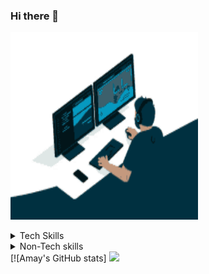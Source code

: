 ### Hi there 👋

<!--
**Annoyshah/Annoyshah** is a ✨ _special_ ✨ repository because its `README.md` (this file) appears on your GitHub profile.

Here are some ideas to get you started:

- 🔭 I’m currently working on Devops and Back-end Developtment
- 🌱 I’m currently pursuing B.tech from Indian Institute of Information Technology Bhopal 
- 👯 I’m looking to collaborate on ...
- 🤔 I’m looking for help with DevOps
- 💬 Ask me about JavaScript , Node.js , Mongodb
- 📫 How to reach me:Email-id : shahamay646@gmail.com
- 😄 Pronouns: 
- ⚡ Fun fact:
-->

<span ><img src="coding.gif"  height="300px" width="300px"></span>
<details>
<summary align="left">Tech Skills</summary>
<br>
  Front-End : HTML , CSS , Javascript
<br>
  Back-End : Node.js , Express.js , MongoDB , Mongoose
<br>
  C
<br>
  C++
<br>
  Python
<br>
   Basic Knowledge of Docker , Kubernetes , AWS EC2 Management Console , Networking
</details>
<details>
<summary>Non-Tech skills</summary>
<br>
Leadership Ability
<br>
Communication Skills
</details>
[![Amay's GitHub stats]
<img src ="https://github-readme-stats.vercel.app/api?username=Annoyshah">

